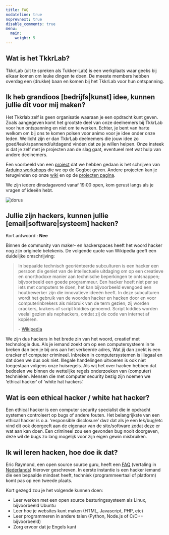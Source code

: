 ```yaml
---
title: FAQ
nodateline: true
noprevnext: true
disable_comments: true
menu:
  main:
    weight: 5
---
```


## Wat is het TkkrLab?
TkkrLab (uit te spreken als Tukker-Lab) is een werkplaats waar geeks bij elkaar komen om leuke dingen te doen. De meeste members hebben overdag een (drukke) baan en komen bij het TkkrLab voor hun ontspanning.

## Ik heb grandioos [bedrijfs|kunst] idee, kunnen jullie dit voor mij maken?
Het Tkkrlab zelf is geen organisatie waaraan je een opdracht kunt geven. Zoals aangegeven komt het grootste deel van onze deelnemers bij TkkrLab voor hun ontspanning en niet om te werken. Echter, je bent van harte welkom om bij ons te komen polsen voor animo voor je idee onder onze leden. Wellicht zijn er dan TkkrLab deelnemers die jouw idee zo goed/leuk/spannend/uitdagend vinden dat ze je willen helpen. Onze insteek is dat je zelf met je projecten aan de slag gaat, eventueel met wat hulp van andere deelnemers.

Een voorbeeld van een [project](http://tkkrlab.nl/wiki/Projects) dat we hebben gedaan is het schrijven van [Arduino workshops](http://tkkrlab.nl/wiki/Workshop_Arduino) die we op de Gogbot geven. Andere projecten kan je terugvinden op onze [wiki](https://tkkrlab.nl/wiki/Projects) en op de [projecten pagina](/projects).

We zijn iedere dinsdagavond vanaf 19:00 open, kom gerust langs als je vragen of ideeën hebt.

![dorus](/images/hacking.jpg)

## Jullie zijn hackers, kunnen jullie [email|software|systeem] hacken?
Kort antwoord : **Nee**

Binnen de community van maker- en hackerspaces heeft het woord hacker nog zijn originele betekenis. De volgende quote van Wikipedia geeft een duidelijke omschrijving:

> In bepaalde technisch georiënteerde subculturen is een hacker een persoon die geniet van de intellectuele uitdaging om op een creatieve en onorthodoxe manier aan technische beperkingen te ontsnappen;
> bijvoorbeeld een goede programmeur. Een hacker hoeft niet per se iets met computers te doen, het kan bijvoorbeeld evengoed een houtbewerker zijn die innovatieve ideeën heeft.
> In deze subculturen wordt het gebruik van de woorden hacker en hacken door en voor computerinbrekers als misbruik van de term gezien; zij worden crackers, krakers of script kiddies genoemd.
> Script kiddies worden veelal gezien als nephackers, omdat zij de code van internet af kopiëren. 
>
> \- [Wikipedia](https://nl.wikipedia.org/wiki/Hacker#Omschrijving)

We zijn dus hackers in het brede zin van het woord, creatief met technologie dus.
Als je iemand zoekt om op een computersysteem in te breken dan ben je bij ons aan het verkeerde adres, Wat jij dan zoekt is een cracker of computer crimineel.
Inbreken in computersystemen is illegaal en dat doen we dus ook niet. Illegale handelingen uitvoeren is ook niet toegestaan volgens onze huisregels.
Als wij het over hacken hebben dat bedoelen we binnen de wettelijke regels onderzoeken van (computer) technieken.
Mensen die met computer security bezig zijn noemen we ‘ethical hacker‘ of ‘white hat hackers‘.

## Wat is een ethical hacker / white hat hacker?
Een ethical hacker is een computer security specialist die in opdracht systemen controleert op bugs of andere fouten.
Het belangrijkste van een ethical hacker is o.a. ‘responsible disclosure’ dwz dat als je een lek/bug/etc vind dit ook doorgeeft aan de eigenaar van de site/software zodat deze er wat aan kan doen.
Een crimineel zou een gevonden bug nooit doorgeven, deze wil de bugs zo lang mogelijk voor zijn eigen gewin misbruiken.

## Ik wil leren hacken, hoe doe ik dat?
Eric Raymond, een open source source guru, heeft een [FAQ](http://www.catb.org/~esr/faqs/hacker-howto.html) (vertaling in [Nederlands](https://tkkrlab.nl/wiki/Hoe_word_ik_een_hacker)) hierover geschreven. In eerste instantie is een hacker iemand die een bepaalde mindset heeft, techniek (programmeertaal of platform) komt pas op een tweede plaats.

Kort gezegd zou je het volgende kunnen doen:

* Leer werken met een open source besturingssysteem als Linux, bijvoorbeeld Ubuntu
* Leer hoe je websites kunt maken (HTML, Javascript, PHP, etc)
* Leer programmeren in andere talen (Python, Node.js of C/C++ bijvoorbeeld)
* Zorg ervoor dat je Engels kunt
